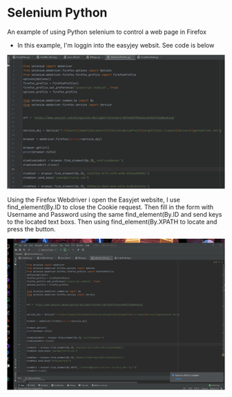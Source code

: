 
# Selenium Python

An example of using Python selenium to control a web page in Firefox

* In this example, I'm loggin into the easyjey websit. See code is below

![Screenshot_1](https://github.com/JamesDevTest/JamesDevTest/blob/main/Examples/Python%20Selenium/Animation1.gif)

Using the Firefox Webdriver i open the Easyjet website, I use find_element(By.ID to close the Cookie request. Then fill in the form with Username and Password using the same find_element(By.ID and send keys to the located text boxs.
Then using find_element(By.XPATH to locate and press the button.

![Screenshot_2](https://github.com/JamesDevTest/JamesDevTest/blob/main/Examples/Python%20Selenium/Animation2.gif)
